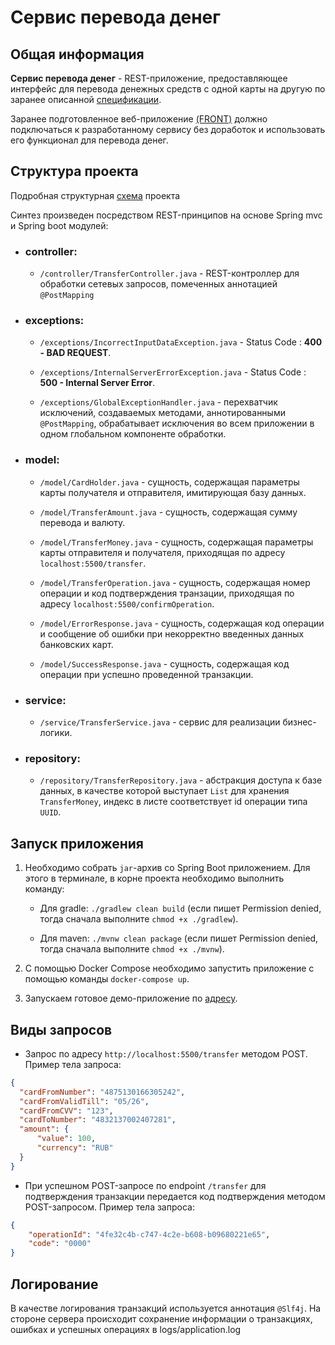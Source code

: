 # Сервис перевода денег
## Общая информация
**Сервис перевода денег** - REST-приложение, предоставляющее интерфейс для перевода денежных средств с одной карты на другую по заранее описанной [спецификации](https://github.com/netology-code/jd-homeworks/blob/master/diploma/MoneyTransferServiceSpecification.yaml).

Заранее подготовленное веб-приложение [(FRONT)](https://github.com/serp-ya/card-transfer) должно подключаться к разработанному сервису без доработок и использовать его функционал для перевода денег.

## Структура проекта

Подробная структурная [схема](/picture/Group.svg) проекта

Синтез произведен посредством REST-принципов на основе Spring mvc и Spring boot модулей:

- ### controller: 
 
  - `/controller/TransferController.java` - REST-контроллер для обработки сетевых запросов, помеченных аннотацией `@PostMapping` 
                   
- ### exceptions:
  
  - `/exceptions/IncorrectInputDataException.java` - Status Code : **400 - BAD REQUEST**.

  - `/exceptions/InternalServerErrorException.java` - Status Code : **500 - Internal Server Error**.
  
  - `/exceptions/GlobalExceptionHandler.java` - перехватчик исключений, создаваемых методами, аннотированными `@PostMapping`, обрабатывает исключения во всем приложении в одном глобальном компоненте обработки.

- ### model:
  - `/model/CardHolder.java` - сущность, содержащая параметры карты получателя и отправителя, имитирующая базу данных.
  
  - `/model/TransferAmount.java` - сущность, содержащая сумму перевода и валюту.
  
  - `/model/TransferMoney.java` - сущность, содержащая параметры карты отправителя и получателя, приходящая по адресу `localhost:5500/transfer`.
  
  - `/model/TransferOperation.java` - сущность, содержащая номер операции и код подтверждения транзации, приходящая по адресу `localhost:5500/confirmOperation`.
  
  - `/model/ErrorResponse.java` - сущность, содержащая код операции и сообщение об ошибки при некорректно введенных данных банковских карт.
  
  - `/model/SuccessResponse.java` - сущность, содержащая код операции при успешно проведенной транзакции.

- ### service:
   - `/service/TransferService.java` - сервис для реализации бизнес-логики.


- ### repository:
  - `/repository/TransferRepository.java` - абстракция доступа к базе данных, в качестве которой выступает `List` для хранения `TransferMoney`, индекс в листе соответствует id операции типа `UUID`.

## Запуск приложения

1. Необходимо собрать `jar`-архив со Spring Boot приложением. Для этого в терминале, в корне проекта необходимо выполнить команду:

    - Для gradle: `./gradlew clean build` (если пишет Permission denied, тогда сначала выполните `chmod +x ./gradlew`).
  
    - Для maven: `./mvnw clean package` (если пишет Permission denied, тогда сначала выполните `chmod +x ./mvnw`).

2. С помощью Docker Compose необходимо запустить приложение с помощью команды `docker-compose up`.

3. Запускаем готовое демо-приложение по [адресу](https://serp-ya.github.io/card-transfer/).

## Виды запросов
- Запрос по адресу `http://localhost:5500/transfer` методом POST. Пример тела запроса:
```json
{
  "cardFromNumber": "4875130166305242",
  "cardFromValidTill": "05/26",
  "cardFromCVV": "123",
  "cardToNumber": "4832137002407281",
  "amount": {
      "value": 100,
      "currency": "RUB"
  }
}
```

- При успешном POST-запросе по endpoint `/transfer` для подтверждения транзакции передается код подтверждения методом POST-запросом. Пример тела запроса:
  

```json
{
    "operationId": "4fe32c4b-c747-4c2e-b608-b09680221e65",
    "code": "0000" 
}
```

## Логирование
В качестве логирования транзакций используется аннотация `@Slf4j`. На стороне сервера происходит сохранение информации о транзакциях, ошибках и успешных операциях в logs/application.log